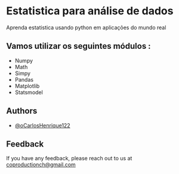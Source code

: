 
# Estatistica para análise de dados

Aprenda estatistica usando python em aplicações do mundo real


## Vamos utilizar os seguintes módulos :

- Numpy
- Math
- Simpy
- Pandas
- Matplotlib
- Statsmodel
## Authors

- [@oCarlosHenrique122](https://github.com/CarlosHenrique122)


## Feedback

If you have any feedback, please reach out to us at coproductionch@gmail.com
